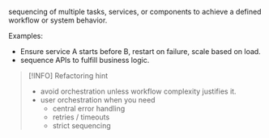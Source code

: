 sequencing of multiple tasks, services, or components to achieve a defined workflow or system behavior.

Examples:
- Ensure service A starts before B, restart on failure, scale based on load.
- sequence APIs to fulfill business logic.

> [!INFO] Refactoring hint
> - avoid orchestration unless workflow complexity justifies it.
> - user orchestration when you need
> 	- central error handling
> 	- retries / timeouts
> 	- strict sequencing
